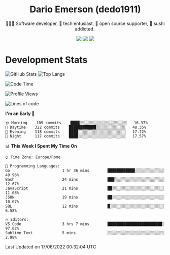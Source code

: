 <div align="center">
  
# Dario Emerson (dedo1911)
👨🏼‍💻 Software developer, 🔧 tech entusiast, 🙌 open source supporter, 🍣 sushi addicted .

[![](https://img.shields.io/badge/-Linkedin-informational?style=for-the-badge&logo=linkedin&logoColor=white&color=2867B2)](http://linkedin.com/in/dedo1911)
[![](https://img.shields.io/badge/-Telegram-informational?style=for-the-badge&logo=telegram&logoColor=white&color=0088cc)](https://t.me/dedo1911)
[![](https://img.shields.io/badge/-Facebook-informational?style=for-the-badge&logo=facebook&logoColor=white&color=3b5998)](https://fb.com/dedo1911)

</div>

# Development Stats

![GitHub Stats](https://github-readme-stats.vercel.app/api?username=dedo1911&hide=&count_private=true&title_color=84cc16&text_color=ffffff&icon_color=84cc16&bg_color=1c1917&hide_border=true&border_radius=0&show_icons=true)
![Top Langs](https://github-readme-stats.vercel.app/api/top-langs/?username=dedo1911&theme=chartreuse-dark&layout=compact)

<!--START_SECTION:waka-->
![Code Time](http://img.shields.io/badge/Code%20Time-0%20secs-blue)

![Profile Views](http://img.shields.io/badge/Profile%20Views-1-blue)

![Lines of code](https://img.shields.io/badge/From%20Hello%20World%20I%27ve%20Written-60%20Thousand%20lines%20of%20code-blue)

**I'm an Early 🐤** 

```text
🌞 Morning    109 commits    ████░░░░░░░░░░░░░░░░░░░░░   16.37% 
🌆 Daytime    322 commits    ████████████░░░░░░░░░░░░░   48.35% 
🌃 Evening    118 commits    ████░░░░░░░░░░░░░░░░░░░░░   17.72% 
🌙 Night      117 commits    ████░░░░░░░░░░░░░░░░░░░░░   17.57%

```


📊 **This Week I Spent My Time On** 

```text
⌚︎ Time Zone: Europe/Rome

💬 Programming Languages: 
Go                       1 hr 36 mins        ████████████░░░░░░░░░░░░░   49.96% 
Bash                     24 mins             ███░░░░░░░░░░░░░░░░░░░░░░   12.67% 
JavaScript               21 mins             ██░░░░░░░░░░░░░░░░░░░░░░░   11.08% 
JSON                     19 mins             ██░░░░░░░░░░░░░░░░░░░░░░░   10.07% 
SQL                      12 mins             █░░░░░░░░░░░░░░░░░░░░░░░░   6.58%

🔥 Editors: 
VS Code                  3 hrs 7 mins        ████████████████████████░   97.02% 
Sublime Text             5 mins              ░░░░░░░░░░░░░░░░░░░░░░░░░   2.98%

```


 Last Updated on 17/06/2022 00:32:04 UTC
<!--END_SECTION:waka-->

<!--
**dedo1911/dedo1911** is a ✨ _special_ ✨ repository because its `README.md` (this file) appears on your GitHub profile.

Here are some ideas to get you started:

- 🔭 I’m currently working on ...
- 🌱 I’m currently learning ...
- 👯 I’m looking to collaborate on ...
- 🤔 I’m looking for help with ...
- 💬 Ask me about ...
- 📫 How to reach me: ...
- 😄 Pronouns: ...
- ⚡ Fun fact: ...
-->
